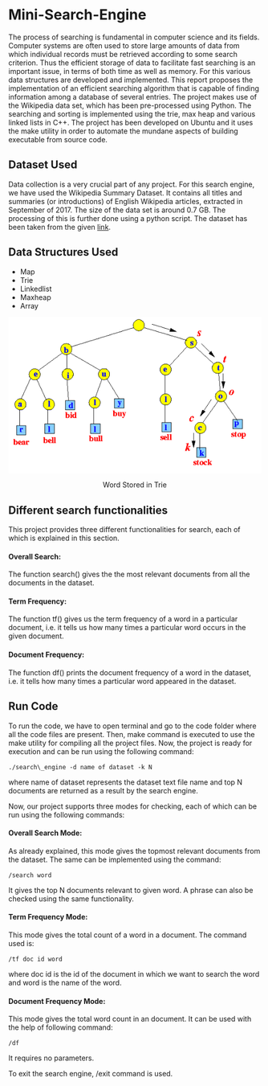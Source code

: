 # Mini-Search-Engine
The process of searching is fundamental in computer science and its fields. Computer systems are often used to store large amounts of data from which individual
records must be retrieved according to some search criterion. Thus the efficient storage of data to facilitate fast searching is an important issue, in terms of 
both time as well as memory. For this various data structures are developed and implemented. This report proposes the implementation of an efficient searching 
algorithm that is capable of finding information among a database of several entries. The project makes use of the Wikipedia data set, which has been pre-processed
using Python. The searching and sorting is implemented using the trie, max heap and various linked lists in C++. The project has been developed on Ubuntu and 
it uses the make utility in order to automate the mundane aspects of building executable from source code.

## Dataset Used
Data collection is a very crucial part of any project. For this search engine, we have used the Wikipedia Summary Dataset. It contains all titles and summaries
(or introductions) of English Wikipedia articles, extracted in September of 2017. The size of the data set is around 0.7 GB. The processing of this is further 
done using a python script. The dataset has been taken from the given [link](https://github.com/tscheepers/Wikipedia-Summary-Dataset).

## Data Structures Used
+ Map
+ Trie
+ Linkedlist
+ Maxheap
+ Array

<p align="center">
  <img align="center" src="https://github.com/shag527/Mini-Search-Engine/blob/master/trie.gif">
  </p>
  <p align="center">
  Word Stored in Trie
  </p>

## Different search functionalities 
This project provides three different functionalities for search, each of which is explained in this section.

#### Overall Search:
The function search() gives the the most relevant documents from all the documents in the dataset. 

#### Term Frequency:
The function tf() gives us the term frequency of a word in a particular document, i.e. it tells us how many times a particular word occurs in the given document.

#### Document Frequency:
The function df() prints the document frequency of a word in the dataset, i.e. it tells how many times a particular word appeared in the dataset. 

## Run Code
To run the code, we have to open terminal and go to the code folder where all the code files are present. Then, make command is executed to use the make utility
for compiling all the project files. Now, the project is ready for execution and can be run using the following command:

```
./search\_engine -d name of dataset -k N
```
where name of dataset represents the dataset text file name and top N documents are returned as a result by the search engine.

Now, our project supports three modes for checking, each of which can be run using the following commands:
#### Overall Search Mode: 
As already explained, this mode gives the topmost relevant documents from the dataset. The same can be implemented using the command: 
```
/search word
```
It gives the top N documents relevant to given word. A phrase can also be checked using the same functionality.

#### Term Frequency Mode: 
This mode gives the total count of a word in a document. The command used is:
```
/tf doc id word
```
where doc id is the id of the document in which we want to search the word and word is the name of the word.

#### Document Frequency Mode: 
This mode gives the total word count in an document. It can be used with the help of following command:
```
/df
```
It requires no parameters.

To exit the search engine, /exit command is used.

